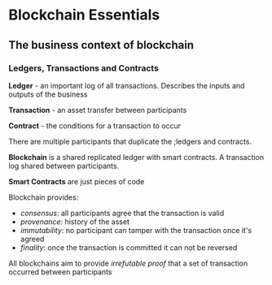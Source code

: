 # Blockchain Essentials

## The business context of blockchain

### Ledgers, Transactions and Contracts

**Ledger** - an important log of all transactions. Describes the inputs and outputs of the business

**Transaction** - an asset transfer between participants

**Contract** - the conditions for a transaction to occur

There are multiple participants that duplicate the ;ledgers and contracts.

**Blockchain** is a shared replicated ledger with smart contracts. A transaction log shared between participants. 

**Smart Contracts** are just pieces of code

Blockchain provides:
- *consensus*: all participants agree that the transaction is valid
- *provenance*: history of the asset
- *immutability*: no participant can tamper with the transaction once it's agreed
- *finality*: once the transaction is committed it can not be reversed

All blockchains aim to provide *irrefutable proof* that a set of transaction occurred between participants